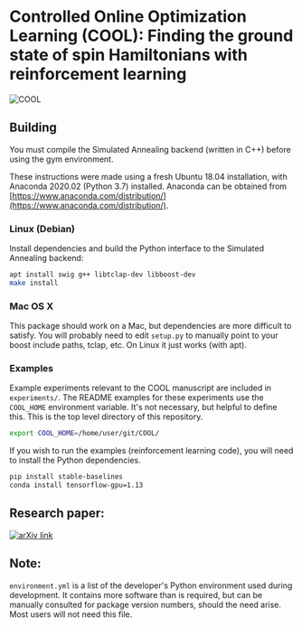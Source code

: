 # Controlled Online Optimization Learning (COOL): Finding the ground state of spin Hamiltonians with reinforcement learning

![COOL](http://kylemills.ca/image/COOL_square_1k.jpg)

## Building
You must compile the Simulated Annealing backend (written in C++) before using the gym environment.

These instructions were made using a fresh Ubuntu 18.04 installation, with Anaconda 2020.02 (Python 3.7) installed. Anaconda can be obtained from [https://www.anaconda.com/distribution/](https://www.anaconda.com/distribution/).




### Linux (Debian) 
Install dependencies and build the Python interface to the Simulated Annealing backend:

``` bash
apt install swig g++ libtclap-dev libboost-dev 
make install
```



### Mac OS X 
This package should work on a Mac, but dependencies are more difficult to satisfy. You will probably need to edit `setup.py` to manually point to your boost include paths, tclap, etc. On Linux it just works (with apt).



### Examples
Example experiments relevant to the COOL manuscript are included in `experiments/`. The README examples for these experiments use the `COOL_HOME` environment variable. It's not necessary, but helpful to define this.  This is the top level directory of this repository.

```bash 
export COOL_HOME=/home/user/git/COOL/
```

If you wish to run the examples (reinforcement learning code), you will need to install the Python dependencies.

```bash
pip install stable-baselines
conda install tensorflow-gpu=1.13
```


## Research paper: 
[![arXiv link](http://kylemills.ca/image/COOL_card.png)](https://arxiv.org/abs/2003.00011)




## Note:
`environment.yml` is a list of the developer's Python environment used during development.  It contains more software than is required, but can be manually consulted for package version numbers, should the need arise.  Most users will not need this file.
